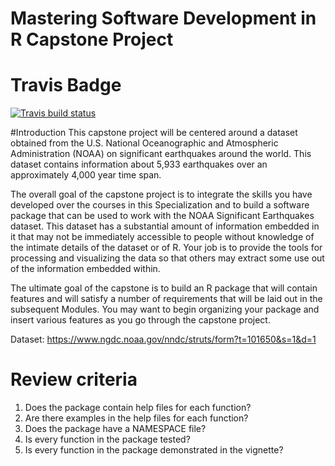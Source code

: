 # Mastering Software Development in R Capstone Project

# Travis Badge
 <!-- badges: start -->
  [![Travis build status](https://travis-ci.com/willojs/earthquakesNOAA.svg?branch=master)](https://travis-ci.com/willojs/earthquakesNOAA)
  <!-- badges: end -->

#Introduction
This capstone project will be centered around a dataset obtained from the U.S. National Oceanographic and Atmospheric Administration (NOAA) on significant earthquakes around the world. This dataset contains information about 5,933 earthquakes over an approximately 4,000 year time span.

The overall goal of the capstone project is to integrate the skills you have developed over the courses in this Specialization and to build a software package that can be used to work with the NOAA Significant Earthquakes dataset. This dataset has a substantial amount of information embedded in it that may not be immediately accessible to people without knowledge of the intimate details of the dataset or of R. Your job is to provide the tools for processing and visualizing the data so that others may extract some use out of the information embedded within.

The ultimate goal of the capstone is to build an R package that will contain features and will satisfy a number of requirements that will be laid out in the subsequent Modules. You may want to begin organizing your package and insert various features as you go through the capstone project.

Dataset: https://www.ngdc.noaa.gov/nndc/struts/form?t=101650&s=1&d=1

# Review criteria

1. Does the package contain help files for each function?
2. Are there examples in the help files for each function?
3. Does the package have a NAMESPACE file?
4. Is every function in the package tested?
5. Is every function in the package demonstrated in the vignette?
